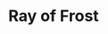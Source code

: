---
title: "Ray of Frost"
index:
  - ray-of-frost
permalink: /spells/ray-of-frost/
tags:
  - Spell
  - Cantrip
  - Evocation
  - Damage
  - Cold
available_for:
  - Sorcerer
  - Wizard
level: "Cantrip"
school: "Evocation"
range: "60 ft"
comp:
  - V
  - S
attack: "Ranged"
effect: "Cold"
description: |
  A frigid beam of blue-white light streaks toward a creature within range. Make a ranged spell attack against the target. On a hit, it takes 1d8 cold damage, and its speed is reduced by 10 feet until the start of your next turn.

  The spell's damage increases by 1d8 when you reach 5th level (2d8), 11th level (3d8), and 17th level (4d8).
excerpt: "A frigid beam of blue-white light streaks toward a creature within range."
source: "Basic Rules"
---